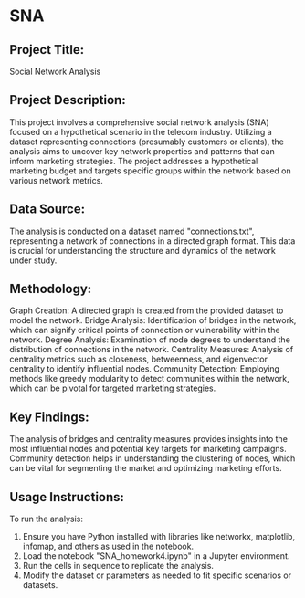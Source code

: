 # SNA
## Project Title:
Social Network Analysis 

## Project Description:
This project involves a comprehensive social network analysis (SNA) focused on a hypothetical scenario in the telecom industry. Utilizing a dataset representing connections (presumably customers or clients), the analysis aims to uncover key network properties and patterns that can inform marketing strategies. The project addresses a hypothetical marketing budget and targets specific groups within the network based on various network metrics.

## Data Source:
The analysis is conducted on a dataset named "connections.txt", representing a network of connections in a directed graph format. This data is crucial for understanding the structure and dynamics of the network under study.

## Methodology:
Graph Creation: A directed graph is created from the provided dataset to model the network.
Bridge Analysis: Identification of bridges in the network, which can signify critical points of connection or vulnerability within the network.
Degree Analysis: Examination of node degrees to understand the distribution of connections in the network.
Centrality Measures: Analysis of centrality metrics such as closeness, betweenness, and eigenvector centrality to identify influential nodes.
Community Detection: Employing methods like greedy modularity to detect communities within the network, which can be pivotal for targeted marketing strategies.
## Key Findings:
The analysis of bridges and centrality measures provides insights into the most influential nodes and potential key targets for marketing campaigns.
Community detection helps in understanding the clustering of nodes, which can be vital for segmenting the market and optimizing marketing efforts.
## Usage Instructions:
To run the analysis:

1. Ensure you have Python installed with libraries like networkx, matplotlib, infomap, and others as used in the notebook.
2. Load the notebook "SNA_homework4.ipynb" in a Jupyter environment.
3. Run the cells in sequence to replicate the analysis.
4. Modify the dataset or parameters as needed to fit specific scenarios or datasets.
